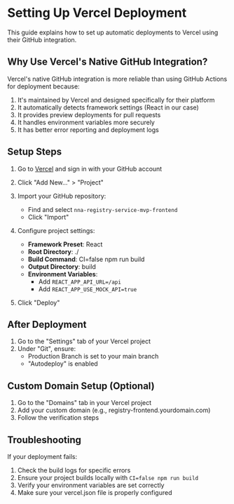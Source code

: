 # Setting Up Vercel Deployment

This guide explains how to set up automatic deployments to Vercel using their GitHub integration.

## Why Use Vercel's Native GitHub Integration?

Vercel's native GitHub integration is more reliable than using GitHub Actions for deployment because:

1. It's maintained by Vercel and designed specifically for their platform
2. It automatically detects framework settings (React in our case)
3. It provides preview deployments for pull requests
4. It handles environment variables more securely
5. It has better error reporting and deployment logs

## Setup Steps

1. Go to [Vercel](https://vercel.com) and sign in with your GitHub account

2. Click "Add New..." > "Project"

3. Import your GitHub repository:
   - Find and select `nna-registry-service-mvp-frontend`
   - Click "Import"

4. Configure project settings:
   - **Framework Preset**: React
   - **Root Directory**: ./
   - **Build Command**: CI=false npm run build
   - **Output Directory**: build
   - **Environment Variables**:
     - Add `REACT_APP_API_URL=/api`
     - Add `REACT_APP_USE_MOCK_API=true`

5. Click "Deploy"

## After Deployment

1. Go to the "Settings" tab of your Vercel project
2. Under "Git", ensure:
   - Production Branch is set to your main branch
   - "Autodeploy" is enabled

## Custom Domain Setup (Optional)

1. Go to the "Domains" tab in your Vercel project
2. Add your custom domain (e.g., registry-frontend.yourdomain.com)
3. Follow the verification steps

## Troubleshooting

If your deployment fails:

1. Check the build logs for specific errors
2. Ensure your project builds locally with `CI=false npm run build`
3. Verify your environment variables are set correctly
4. Make sure your vercel.json file is properly configured